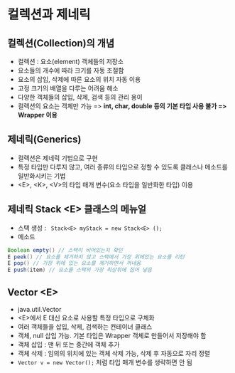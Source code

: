 # 컬렉션과 제네릭

## 컬렉션(Collection)의 개념
+ 컬렉션 : 요소(element) 객체들의 저장소
+ 요소들의 개수에 따라 크기를 자동 조절함
+ 요소의 삽입, 삭제에 따른 요소의 위치 자동 이용
+ 고정 크기의 배열을 다루는 어려움 해소
+ 다양한 객체들의 삽입, 삭제, 검색 등의 관리 용이
+ 컬렉션의 요소는 객체만 가능 => __int, char, double 등의 기본 타입 사용 불가 => Wrapper 이용__

## 제네릭(Generics)
+ 컬렉션은 제네릭 기법으로 구현
+ 특정 타입만 다루지 않고, 여러 종류의 타입으로 정할 수 있도록 클래스나 메소드를 일반화시키는 기법 
+ \<E\>, \<K\>, \<V\>의 타입 매개 변수(요소 타입을 일반화한 타입) 이용

## 제네릭 Stack \<E\> 클래스의 메뉴얼 
+ 스택 생성 : ` Stack<E> myStack = new Stack<E> ();`
+ 메소드
```java
Boolean empty() // 스택이 비어있는지 확인
E peek() // 요소를 제거하지 않고 스택에서 가장 위에있는 요소를 리턴
E pop() // 가장 위에 있는 요소를 제거하면서 꺼내옴
E push(item) // 요소를 스택의 가장 최상위에 집어 넣음
```

## Vector \<E\>
+ java.util.Vector
+ \<E\>에서 E 대신 요소로 사용할 특정 타입으로 구체화
+ 여러 객체들을 삽입, 삭제, 검색하는 컨테이너 클래스
+ 객체, null 삽입 가능. 기본 타입은 Wrapper 객체로 만들어서 저장해야 함
+ 객체 삽입 : 맨 뒤 또는 중간에 객체 추가 
+ 객체 삭제 : 임의의 위치에 있는 객체 삭제 가능, 삭제 후 자동으로 자리 정렬
+ `Vector v = new Vector();` 처럼 타입 매개 변수를 생략하면 안 됨
